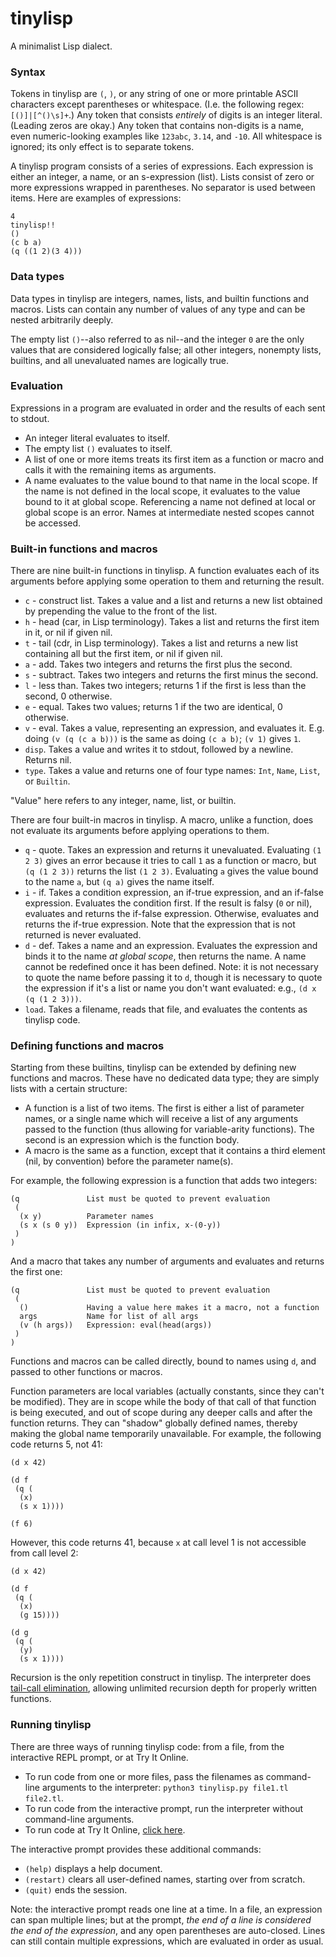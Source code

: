 # tinylisp

A minimalist Lisp dialect.

### Syntax

Tokens in tinylisp are `(`, `)`, or any string of one or more printable ASCII characters except parentheses or whitespace. (I.e. the following regex: `[()]|[^()\s]+`.) Any token that consists *entirely* of digits is an integer literal. (Leading zeros are okay.) Any token that contains non-digits is a name, even numeric-looking examples like `123abc`, `3.14`, and `-10`. All whitespace is ignored; its only effect is to separate tokens.

A tinylisp program consists of a series of expressions. Each expression is either an integer, a name, or an s-expression (list). Lists consist of zero or more expressions wrapped in parentheses. No separator is used between items. Here are examples of expressions:

    4
    tinylisp!!
    ()
    (c b a)
    (q ((1 2)(3 4)))

### Data types

Data types in tinylisp are integers, names, lists, and builtin functions and macros. Lists can contain any number of values of any type and can be nested arbitrarily deeply.

The empty list `()`--also referred to as nil--and the integer `0` are the only values that are considered logically false; all other integers, nonempty lists, builtins, and all unevaluated names are logically true.

### Evaluation

Expressions in a program are evaluated in order and the results of each sent to stdout.

- An integer literal evaluates to itself.
- The empty list `()` evaluates to itself.
- A list of one or more items treats its first item as a function or macro and calls it with the remaining items as arguments.
- A name evaluates to the value bound to that name in the local scope. If the name is not defined in the local scope, it evaluates to the value bound to it at global scope. Referencing a name not defined at local or global scope is an error. Names at intermediate nested scopes cannot be accessed.

### Built-in functions and macros

There are nine built-in functions in tinylisp. A function evaluates each of its arguments before applying some operation to them and returning the result.

- `c` - construct list. Takes a value and a list and returns a new list obtained by prepending the value to the front of the list.
- `h` - head (car, in Lisp terminology). Takes a list and returns the first item in it, or nil if given nil.
- `t` - tail (cdr, in Lisp terminology). Takes a list and returns a new list containing all but the first item, or nil if given nil.
- `a` - add. Takes two integers and returns the first plus the second.
- `s` - subtract. Takes two integers and returns the first minus the second.
- `l` - less than. Takes two integers; returns 1 if the first is less than the second, 0 otherwise.
- `e` - equal. Takes two values; returns 1 if the two are identical, 0 otherwise.
- `v` - eval. Takes a value, representing an expression, and evaluates it. E.g. doing `(v (q (c a b)))` is the same as doing `(c a b)`; `(v 1)` gives `1`.
- `disp`. Takes a value and writes it to stdout, followed by a newline. Returns nil.
- `type`. Takes a value and returns one of four type names: `Int`, `Name`, `List`, or `Builtin`.

"Value" here refers to any integer, name, list, or builtin.

There are four built-in macros in tinylisp. A macro, unlike a function, does not evaluate its arguments before applying operations to them.

- `q` - quote. Takes an expression and returns it unevaluated. Evaluating `(1 2 3)` gives an error because it tries to call `1` as a function or macro, but `(q (1 2 3))` returns the list `(1 2 3)`. Evaluating `a` gives the value bound to the name `a`, but `(q a)` gives the name itself.
- `i` - if. Takes a condition expression, an if-true expression, and an if-false expression. Evaluates the condition first. If the result is falsy (`0` or nil), evaluates and returns the if-false expression. Otherwise, evaluates and returns the if-true expression. Note that the expression that is not returned is never evaluated.
- `d` - def. Takes a name and an expression. Evaluates the expression and binds it to the name *at global scope*, then returns the name. A name cannot be redefined once it has been defined. Note: it is not necessary to quote the name before passing it to `d`, though it is necessary to quote the expression if it's a list or name you don't want evaluated: e.g., `(d x (q (1 2 3)))`.
- `load`. Takes a filename, reads that file, and evaluates the contents as tinylisp code.

### Defining functions and macros

Starting from these builtins, tinylisp can be extended by defining new functions and macros. These have no dedicated data type; they are simply lists with a certain structure:

- A function is a list of two items. The first is either a list of parameter names, or a single name which will receive a list of any arguments passed to the function (thus allowing for variable-arity functions). The second is an expression which is the function body.
- A macro is the same as a function, except that it contains a third element (nil, by convention) before the parameter name(s).

For example, the following expression is a function that adds two integers:

    (q               List must be quoted to prevent evaluation
     (
      (x y)          Parameter names
      (s x (s 0 y))  Expression (in infix, x-(0-y))
     )   
    )

And a macro that takes any number of arguments and evaluates and returns the first one:

    (q               List must be quoted to prevent evaluation
     (
      ()             Having a value here makes it a macro, not a function
      args           Name for list of all args
      (v (h args))   Expression: eval(head(args))
     )
    )

Functions and macros can be called directly, bound to names using `d`, and passed to other functions or macros.

Function parameters are local variables (actually constants, since they can't be modified). They are in scope while the body of that call of that function is being executed, and out of scope during any deeper calls and after the function returns. They can "shadow" globally defined names, thereby making the global name temporarily unavailable. For example, the following code returns 5, not 41:

    (d x 42)
    
    (d f
     (q (
      (x)
      (s x 1))))
    
    (f 6)

However, this code returns 41, because `x` at call level 1 is not accessible from call level 2:

    (d x 42)
    
    (d f
     (q (
      (x)
      (g 15))))
    
    (d g
     (q (
      (y)
      (s x 1))))

Recursion is the only repetition construct in tinylisp. The interpreter does [tail-call elimination](https://en.wikipedia.org/wiki/Tail_call), allowing unlimited recursion depth for properly written functions.

### Running tinylisp

There are three ways of running tinylisp code: from a file, from the interactive REPL prompt, or at Try It Online.

- To run code from one or more files, pass the filenames as command-line arguments to the interpreter: `python3 tinylisp.py file1.tl file2.tl`.
- To run code from the interactive prompt, run the interpreter without command-line arguments.
- To run code at Try It Online, [click here](https://tio.run/nexus/tinylisp).

The interactive prompt provides these additional commands:

- `(help)` displays a help document.
- `(restart)` clears all user-defined names, starting over from scratch.
- `(quit)` ends the session.

Note: the interactive prompt reads one line at a time. In a file, an expression can span multiple lines; but at the prompt, *the end of a line is considered the end of the expression*, and any open parentheses are auto-closed. Lines can still contain multiple expressions, which are evaluated in order as usual.